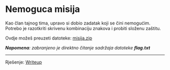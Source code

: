 # Nemoguca misija

Kao član tajnog tima, upravo si dobio zadatak koji se čini nemogućim. 
Potrebo je razotkriti skrivenu kombinaciju znakova i probiti složenu zaštitu.

Ovdje možeš preuzeti datoteke: [misija.zip](https://github.com/fnovak22/ctf-zavrsni/raw/refs/heads/main/Zadaci/Misc/Nemoguca%20misija/Datoteke/signali.zip)

_**Napomena**: zabranjeno je direktno čitanje sadržaja datoteke **flag.txt**_

---

Rješenje: [Writeup](https://github.com/fnovak22/ctf-zavrsni/tree/main/Zadaci/Misc/Nemoguca%20misija/Writeup)
